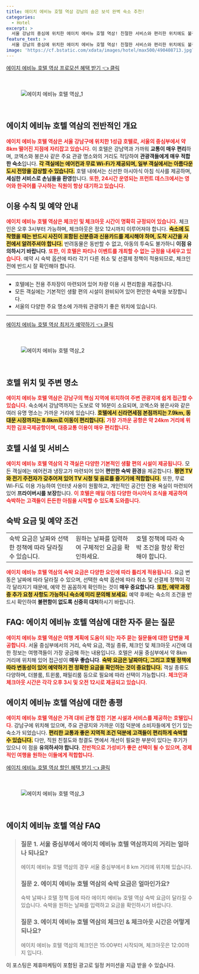 ```yaml
---
title: 에이치 에비뉴 호텔 역삼 강남의 숨은 보석 완벽 숙소 추천!
categories:
  - Hotel
excerpt: >
  서울 강남의 중심에 위치한 에이치 에비뉴 호텔 역삼! 친절한 서비스와 편리한 위치에도 불구하고 점수는 6.0대에 그치고 있습니다. 가성비와 시설 면에서 진짜 가치는 무엇인지 알아보세요!
feature_text: >
  서울 강남의 중심에 위치한 에이치 에비뉴 호텔 역삼! 친절한 서비스와 편리한 위치에도 불구하고 점수는 6.0대에 그치고 있습니다. 가성비와 시설 면에서 진짜 가치는 무엇인지 알아보세요!
image: 'https://cf.bstatic.com/xdata/images/hotel/max500/490408713.jpg?k=2afce5e8d0d2eaacc6055ef03116a1f76662c4a72a248b2863adb130577f3be9&o=&hp=1'
---
```


<p><p><a class="modoo-button" href="https://tinyurl.com/2ytkk6uq" rel="nofollow noopener">에이치 에비뉴 호텔 역삼 프로모션 혜택 받기 👈 클릭</a></p><br/>
<figure class="image"><img alt="에이치 에비뉴 호텔 역삼_1" src="https://cf.bstatic.com/xdata/images/hotel/max1024x768/490404814.jpg?k=26886325d8f594f6496501816868f5a04798c086f5d2d633df47579960222ac4&amp;o=&amp;hp=1"/></figure><br/>
</p>
<h2 id="호텔소개">에이치 에비뉴 호텔 역삼의 전반적인 개요</h2>
<p><p><b><span style="color: #ee2323;">에이치 에비뉴 호텔 역삼은 서울 강남구에 위치한 <strong>1성급 호텔</strong>로, 서울의 중심부에서 약 8km 떨어진 지점에 자리잡고 있습니다.</span></b> 이 호텔은 강남역과 가까워 <strong>교통이 매우 편리</strong>하며, 코엑스와 봉은사 같은 주요 관광 명소와의 거리도 적당하여 <strong>관광객들에게 매우 적합한 숙소</strong>입니다. <b><span style="background-color: #ffe066;">각 객실에는 에어컨과 무료 Wi-Fi가 제공되며, 일부 객실에서는 아름다운 도시 전망을 감상할 수 있습니다.</span></b> 호텔 내에서는 신선한 아시아식 아침 식사를 제공하며, <strong>세심한 서비스로 손님들을 환영</strong>합니다. <b><span style="color: #ee2323;">또한, 24시간 운영되는 프런트 데스크에서는 영어와 한국어를 구사하는 직원이 항상 대기하고 있습니다.</span></b></p>
<h2 id="이용안내">이용 수칙 및 예약 안내</h2>
<p><p><b><span style="color: #ee2323;">에이치 에비뉴 호텔 역삼은 체크인 및 체크아웃 시간이 명확히 규정되어 있습니다.</span></b> 체크인은 오후 3시부터 가능하며, 체크아웃은 정오 12시까지 이루어져야 합니다. <b><span style="background-color: #ffe066;">숙소에 도착했을 때는 반드시 사진이 포함된 신분증과 신용카드를 제시해야 하며, 도착 시간을 사전에서 알려주셔야 합니다.</span></b> 반려동물은 동반할 수 없고, 아동의 투숙도 불가하니 <strong>이점 유의하시기 바랍니다</strong>. <b><span style="color: #ee2323;">또한, 이 호텔은 파티나 이벤트를 개최할 수 없는 규정을 내세우고 있습니다.</span></b> 예약 시 숙박 옵션에 따라 각기 다른 취소 및 선결제 정책이 적용되므로, 체크인 전에 반드시 잘 확인해야 합니다.</p>
<hr/>
<ul>
<li>호텔에는 전용 주차장이 마련되어 있어 차량 이용 시 편리함을 제공합니다.</li>
<li>모든 객실에는 기본적인 생활 편의 시설이 완비되어 있어 편안한 숙박을 보장합니다.</li>
<li>서울의 다양한 주요 명소에 가까워 관광하기 좋은 위치에 있습니다.</li>
</ul>
<hr/>
<p><a class="modoo-button" href="https://tinyurl.com/2ytkk6uq" rel="nofollow noopener">에이치 에비뉴 호텔 역삼 최저가 예약하기 👈 클릭</a></p><br/>
<figure class="image"><img alt="에이치 에비뉴 호텔 역삼_2" src="https://cf.bstatic.com/xdata/images/hotel/max500/490408713.jpg?k=2afce5e8d0d2eaacc6055ef03116a1f76662c4a72a248b2863adb130577f3be9&amp;o=&amp;hp=1"/></figure><br/>
<h2 id="위치안내">호텔 위치 및 주변 명소</h2>
<p><p><b><span style="color: #ee2323;">에이치 에비뉴 호텔 역삼은 <strong>강남구의 핵심 지역</strong>에 위치하여 주변 관광지에 쉽게 접근할 수 있습니다.</span></b> 숙소에서 강남역까지는 도보로 약 16분이 소요되며, 코엑스와 봉은사와 같은 여러 유명 명소는 가까운 거리에 있습니다. <b><span style="background-color: #ffe066;">호텔에서 신라면세점 본점까지는 7.9km, 동대문 시장까지는 8.8km로 이동이 편리합니다.</span></b> <b><span style="color: #ee2323;">가장 가까운 공항은 약 24km 거리에 위치한 김포국제공항이며, 대중교통 이용이 매우 편리합니다.</span></b></p>
<h2 id="시설정보">호텔 시설 및 서비스</h2>
<p><p><b><span style="color: #ee2323;">에이치 에비뉴 호텔 역삼의 각 객실은 다양한 기본적인 생활 편의 시설이 제공됩니다.</span></b> 모든 객실에는 에어컨과 냉장고가 마련되어 있어 <strong>편안한 숙박 환경</strong>을 제공합니다. <b><span style="background-color: #ffe066;">평면 TV와 전기 주전자가 갖추어져 있어 TV 시청 및 음료를 즐기기에 적합합니다.</span></b> 또한, 무료 Wi-Fi도 이용 가능하여 인터넷 사용이 원활하고, 개인적인 공간인 전용 욕실이 마련되어 있어 <strong>프라이버시를 보장</strong>합니다. <b><span style="color: #ee2323;">이 호텔은 매일 아침 다양한 아시아식 조식을 제공하여 숙박하는 고객들이 <strong>든든한 아침을 시작</strong>할 수 있도록 도와줍니다.</span></b></p>
<h2 id="료내역">숙박 요금 및 예약 조건</h2>
<table>
<tr>
<td>숙박 요금은 날짜와 선택한 정책에 따라 달라질 수 있습니다.</td>
<td>원하는 날짜를 입력하여 구체적인 요금을 확인하세요.</td>
<td>호텔 정책에 따라 숙박 조건을 항상 확인해야 합니다.</td>
</tr>
</table>
<p><p><b><span style="color: #ee2323;">에이치 에비뉴 호텔 역삼의 숙박 요금은 다양한 요인에 따라 틀리게 적용됩니다.</span></b> 요금 변동은 날짜에 따라 달라질 수 있으며, 선택한 숙박 옵션에 따라 취소 및 선결제 정책이 각각 달라지기 때문에, 예약 전 꼼꼼하게 확인하는 것이 <strong>매우 중요합니다</strong>. <b><span style="background-color: #ffe066;">또한, 예약 과정 중 추가 요청 사항도 가능하니 숙소에 미리 문의해 보세요.</span></b> 예약 후에는 숙소의 조건을 반드시 확인하여 <strong>불편함이 없도록 신중히 대처</strong>하시기 바랍니다.</p>
<h2 id="자주하는질문">FAQ: 에이치 에비뉴 호텔 역삼에 대한 자주 묻는 질문</h2>
<p><p><b><span style="color: #ee2323;">에이치 에비뉴 호텔 역삼은 여행 계획에 도움이 되는 자주 묻는 질문들에 대한 답변을 제공합니다.</span></b> 서울 중심부에서의 거리, 숙박 요금, 객실 종류, 체크인 및 체크아웃 시간에 대한 정보는 여행객들이 가장 궁금해 하는 내용입니다. 호텔은 서울 중심부에서 약 8km 거리에 위치해 있어 접근성이 <strong>매우 좋습니다</strong>. <b><span style="background-color: #ffe066;">숙박 요금은 날짜마다, 그리고 호텔 정책에 따라 변동성이 있어 예약하기 전 정확한 요금을 확인하는 것이 <strong>중요합니다</strong>.</span></b> 객실 종류도 다양하며, 더블룸, 트윈룸, 패밀리룸 등으로 필요에 따라 선택이 가능합니다. <b><span style="color: #ee2323;">체크인과 체크아웃 시간은 각각 오후 3시 및 오전 12시로 제공되고 있습니다.</span></b></p>
<h2 id="마무리">에이치 에비뉴 호텔 역삼에 대한 총평</h2>
<p><p><b><span style="color: #ee2323;">에이치 에비뉴 호텔 역삼은 <strong>가격 대비 균형 잡힌 기본 시설</strong>과 서비스를 제공하는 호텔입니다.</span></b> 강남구에 위치해 있으며, 주요 관광지와 가까운 이점 덕분에 소비자들에게 인기 있는 숙소가 되었습니다. <b><span style="background-color: #ffe066;">편리한 교통과 좋은 지역적 조건 덕분에 고객들이 <strong>편리하게 숙박할 수 있습니다</strong>.</span></b> 다만, 직원 친절도와 청결도 면에서 개선이 필요한 부분이 있다는 후기가 있으니 이 점을 <strong>유의하셔야 합니다</strong>. <b><span style="color: #ee2323;">전반적으로 가성비가 좋은 선택이 될 수 있으며, 경제적인 여행을 원하는 이들에게 적합합니다.</span></b>
</p>
</p></p></p></p></p></p></p><p><a class="modoo-button" href="https://tinyurl.com/2ytkk6uq" rel="nofollow noopener">에이치 에비뉴 호텔 역삼 할인 혜택 받기 👈 클릭</a></p><br>

<figure class="image"><img src="https://cf.bstatic.com/xdata/images/hotel/max500/490408808.jpg?k=42b3df1c09c8692769a4eb46df74ecccdff3f02a2a72c52229134ab02b63b4b3&o=&hp=1" alt="에이치 에비뉴 호텔 역삼_3"></figure><br>
<h2 id="에이치 에비뉴 호텔 역삼_FAQ">에이치 에비뉴 호텔 역삼 FAQ</h2>
<div itemscope="" itemtype="https://schema.org/FAQPage"> 
<blockquote> 
<div itemscope="" itemprop="mainEntity" itemtype="https://schema.org/Question"> 
<h3 id="질문_1" itemprop="name">질문 1. 서울 중심부에서 에이치 에비뉴 호텔 역삼까지의 거리는 얼마나 되나요?</h3> 
<div itemscope="" itemprop="acceptedAnswer" itemtype="https://schema.org/Answer"> 
<span itemprop="text"> 
<p>에이치 에비뉴 호텔 역삼의 경우 서울 중심부에서 8 km 거리에 위치해 있습니다.</p> 
</span> 
</div> 
</div> 

<div itemscope="" itemprop="mainEntity" itemtype="https://schema.org/Question"> 
<h3 id="질문_2" itemprop="name">질문 2. 에이치 에비뉴 호텔 역삼의 숙박 요금은 얼마인가요?</h3> 
<div itemscope="" itemprop="acceptedAnswer" itemtype="https://schema.org/Answer"> 
<span itemprop="text"> 
<p>숙박 날짜나 호텔 정책 등에 따라 에이치 에비뉴 호텔 역삼 숙박 요금이 달라질 수 있습니다. 숙박을 원하는 날짜를 입력하고 요금을 확인하시기 바랍니다.</p> 
</span> 
</div> 
</div> 

<div itemscope="" itemprop="mainEntity" itemtype="https://schema.org/Question"> 
<h3 id="질문_3" itemprop="name">질문 3. 에이치 에비뉴 호텔 역삼의 체크인 & 체크아웃 시간은 어떻게 되나요?</h3> 
<div itemscope="" itemprop="acceptedAnswer" itemtype="https://schema.org/Answer"> 
<span itemprop="text"> 
<p>에이치 에비뉴 호텔 역삼의 체크인은 15:00부터 시작되며, 체크아웃은 12:00까지 입니다.</p> 
</span> 
</div> 
</div> 
</blockquote> 
</div><p>이 포스팅은 제휴마케팅이 포함된 광고로 일정 커미션을 지급 받을 수 있습니다.</p>

